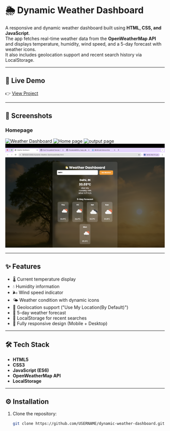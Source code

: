 # 🌦️ Dynamic Weather Dashboard

A responsive and dynamic weather dashboard built using **HTML, CSS, and JavaScript**.  
The app fetches real-time weather data from the **OpenWeatherMap API** and displays temperature, humidity, wind speed, and a 5-day forecast with weather icons.  
It also includes geolocation support and recent search history via LocalStorage.

---

## 🚀 Live Demo
👉 [View Project](https://github.com/Poojanpatel12/-Dynamic-Weather-Dashboard)

---

## 📸 Screenshots
### Homepage
![Weather Dashboard](./assets/screenshot1.png)
![Home page](./assets/screenshot2.png)
![output page](./assets/screenshot3.png)
![knowing information of next 5-days](./assets/screenshot4.png)

---

## ✨ Features
- 🌡 Current temperature display  
- 💧 Humidity information  
- 🌬 Wind speed indicator  
- 🌤 Weather condition with dynamic icons  
- 📍 Geolocation support ("Use My Location(By Default)")  
- 📅 5-day weather forecast  
- 💾 LocalStorage for recent searches  
- 📱 Fully responsive design (Mobile + Desktop)  

---

## 🛠 Tech Stack
- **HTML5**  
- **CSS3**  
- **JavaScript (ES6)**  
- **OpenWeatherMap API**  
- **LocalStorage**

---

## ⚙️ Installation
1. Clone the repository:
   ```bash
   git clone https://github.com/USERNAME/dynamic-weather-dashboard.git
